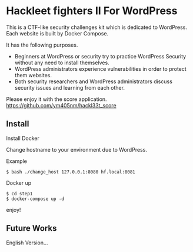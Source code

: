 Hackleet fighters II For WordPress
====================================

This is a CTF-like security challenges kit which is dedicated to WordPress.
Each website is built by Docker Compose.

It has the following purposes.

* Beginners at WordPress or security try to practice WordPress Security without any need to install themselves.
* WordPress administrators experience vulnerabilities in order to protect them websites.
* Both security researchers and WordPress administrators discuss security issues and learning from each other.

Please enjoy it with the score application. https://github.com/ym405nm/hackl33t_score

## Install

Install Docker

Change hostname to your environment due to WordPress.

Example

```shell script
$ bash ./change_host 127.0.0.1:8080 hf.local:8081
```

Docker up

```shell script
$ cd step1
$ docker-compose up -d
```

enjoy!

## Future Works 

English Version...